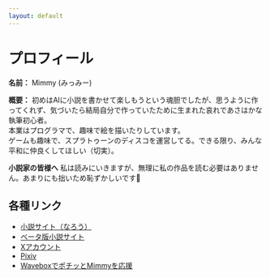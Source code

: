 ```yaml
---
layout: default
---
```


# プロフィール

**名前：** Mimmy (みっみー)

**概要：**
初めはAIに小説を書かせて楽しもうという魂胆でしたが、思うように作ってくれず、気づいたら結局自分で作っていたために生まれた哀れであさはかな執筆初心者。  
本業はプログラマで、趣味で絵を描いたりしています。  
ゲームも趣味で、スプラトゥーンのディスコを運営してる。できる限り、みんな平和に仲良くしてほしい（切実）。  

**小説家の皆様へ**
私は読みにいきますが、無理に私の作品を読む必要はありません。あまりにも拙いため恥ずかしいです🥺  

## 各種リンク

*   [小説サイト（なろう）](https://ncode.syosetu.com/n0495kv/)
*   [ベータ版小説サイト](https://mikakoworld.github.io/unison-gate-beta/)
*   [Xアカウント](https://x.com/Mimmy_novel)
*   [Pixiv](https://www.pixiv.net/users/119620745)
*   [WaveboxでポチッとMimmyを応援](https://wavebox.me/wave/1kxjilaqqlp136ew/)
